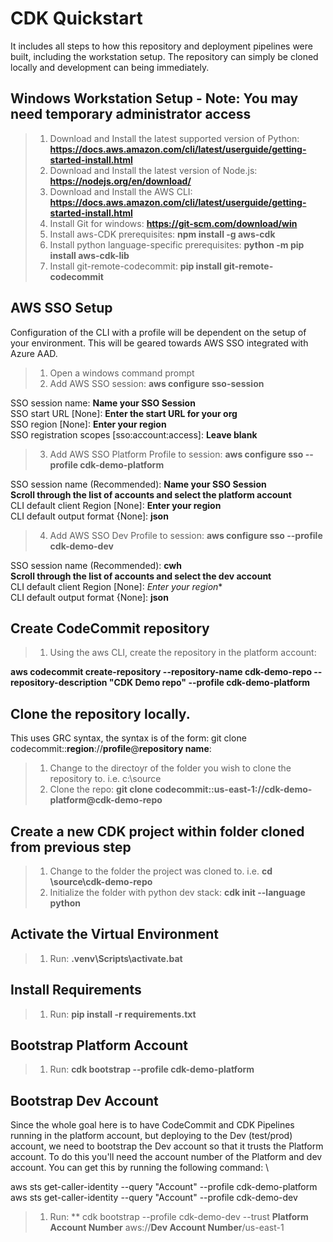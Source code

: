 # CDK Quickstart

It includes all steps to how this repository and deployment pipelines were built, including the workstation setup.  The repository can simply be cloned locally and development can being immediately.


## Windows Workstation Setup - Note: You may need temporary administrator access

> 1.  Download and Install the latest supported version of Python: **https://docs.aws.amazon.com/cli/latest/userguide/getting-started-install.html**
> 2.  Download and Install the latest version of Node.js: **https://nodejs.org/en/download/**
> 3.  Download and Install the AWS CLI: **https://docs.aws.amazon.com/cli/latest/userguide/getting-started-install.html**
> 4.  Install Git for windows: **https://git-scm.com/download/win**
> 5.  Install aws-CDK prerequisites: **npm install -g aws-cdk**
> 6.  Install python language-specific prerequisites: **python -m pip install aws-cdk-lib**
> 7.  Install git-remote-codecommit: **pip install git-remote-codecommit**

## AWS SSO Setup
Configuration of the CLI with a profile will be dependent on the setup of your environment.  This will be geared towards AWS SSO integrated with Azure AAD.

> 1. Open a windows command prompt
> 2. Add AWS SSO session: **aws configure sso-session**

SSO session name: **Name your SSO Session**\
SSO start URL [None]: **Enter the start URL for your org**\
SSO region [None]: **Enter your region**\
SSO registration scopes [sso:account:access]: **Leave blank**

> 3. Add AWS SSO Platform Profile to session: **aws configure sso --profile cdk-demo-platform**

SSO session name (Recommended): **Name your SSO Session**\
**Scroll through the list of accounts and select the platform account**\
CLI default client Region [None]: **Enter your region**\
CLI default output format {None]: **json**

> 4. Add AWS SSO Dev Profile to session: **aws configure sso --profile cdk-demo-dev**

SSO session name (Recommended): **cwh**\
**Scroll through the list of accounts and select the dev account**\
CLI default client Region [None]: *Enter your region**\
CLI default output format {None]: **json**

## Create CodeCommit repository

> 1. Using the aws CLI, create the repository in the platform account:
  
  **aws codecommit create-repository --repository-name cdk-demo-repo --repository-description "CDK Demo repo" --profile cdk-demo-platform**
  
## Clone the repository locally.
This uses GRC syntax, the syntax is of the form: git clone codecommit::**region**://**profile**@**repository name**:
 
> 1. Change to the directoyr of the folder you wish to clone the repository to.  i.e. c:\source
> 2. Clone the repo: **git clone codecommit::us-east-1://cdk-demo-platform@cdk-demo-repo**

## Create a new CDK project within folder cloned from previous step

> 1. Change to the folder the project was cloned to.  i.e. **cd \source\cdk-demo-repo**
> 2. Initialize the folder with python dev stack: **cdk init --language python**
  
## Activate the Virtual Environment

> 1. Run: **.venv\Scripts\activate.bat**

## Install Requirements

> 1. Run: **pip install -r requirements.txt**

## Bootstrap Platform Account
  
> 1. Run: **cdk bootstrap --profile cdk-demo-platform**

## Bootstrap Dev Account

Since the whole goal here is to have CodeCommit and CDK Pipelines running in the platform account, but deploying to the Dev (test/prod) account, we need to bootstrap the Dev account so that it trusts the Platform account.  To do this you'll need the account number of the Platform and dev account.  You can get this by running the following command: \

aws sts get-caller-identity --query "Account" --profile cdk-demo-platform
aws sts get-caller-identity --query "Account" --profile cdk-demo-dev

> 1. Run: ** cdk bootstrap --profile cdk-demo-dev --trust **Platform Account Number** aws://**Dev Account Number**/us-east-1
